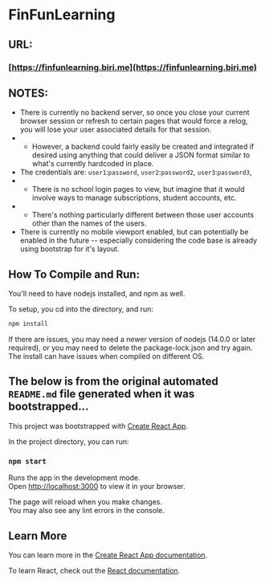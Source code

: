 # FinFunLearning

## URL:
### [https://finfunlearning.biri.me](https://finfunlearning.biri.me)

## NOTES:
* There is currently no backend server, so once you close your current browser session or refresh to certain pages that would force a relog, you will lose your user associated details for that session.
* * However, a backend could fairly easily be created and integrated if desired using anything that could deliver a JSON format similar to what's currently hardcoded in place.
* The credentials are: `user1`:`password`, `user2`:`password2`, `user3`:`password3`, 
* * There is no school login pages to view, but imagine that it would involve ways to manage subscriptions, student accounts, etc.
* * There's nothing particularly different between those user accounts other than the names of the users.
* There is currently no mobile viewport enabled, but can potentially be enabled in the future -- especially considering the code base is already using bootstrap for it's layout.

## How To Compile and Run:

You'll need to have nodejs installed, and npm as well.

To setup, you cd into the directory, and run:
```bash
npm install
```

If there are issues, you may need a newer version of nodejs (14.0.0 or later required), or you may need to delete the package-lock.json and try again.
The install can have issues when compiled on different OS.

The below is from the original automated `README.md` file generated when it was bootstrapped...
---

This project was bootstrapped with [Create React App](https://github.com/facebook/create-react-app).

In the project directory, you can run:

### `npm start`

Runs the app in the development mode.\
Open [http://localhost:3000](http://localhost:3000) to view it in your browser.

The page will reload when you make changes.\
You may also see any lint errors in the console.

## Learn More

You can learn more in the [Create React App documentation](https://facebook.github.io/create-react-app/docs/getting-started).

To learn React, check out the [React documentation](https://reactjs.org/).